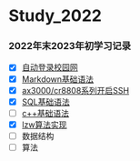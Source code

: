 # Study_2022
### 2022年末2023年初学习记录
- [x] [自动登录校园网](https://github.com/NakanoSanku/Study_2022/blob/master/autoLoginCampusNetwork.md)
- [x] [Markdown基础语法](https://github.com/NakanoSanku/Study_2022/blob/master/MarkdownStudy.md) 
- [x] [ax3000/cr8808系列开启SSH](https://github.com/NakanoSanku/Study_2022/blob/master/ax3000/ax3000-cr880x-SSH.md )
- [x] [SQL基础语法](https://github.com/NakanoSanku/Study_2022/blob/master/sql.md)
- [ ] [c++基础语法](https://github.com/NakanoSanku/Study_2022/blob/master/C%2B%2B/C%2B%2B.md)
- [x] [lzw算法实现](https://github.com/NakanoSanku/StudyShare/tree/master/lzw)
- [ ] 数据结构
- [ ] 算法